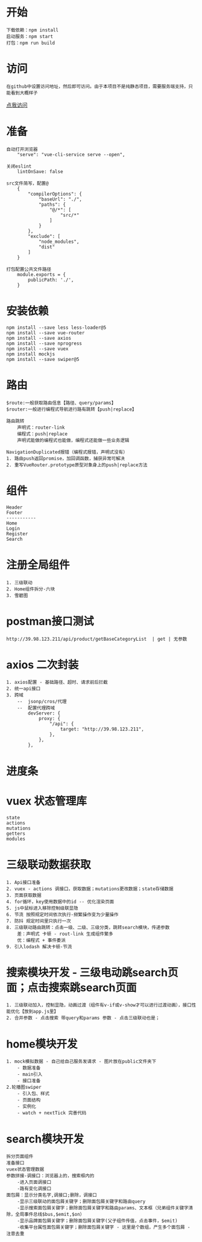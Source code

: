 # 开始
    下载依赖：npm install
    启动服务：npm start
    打包：npm run build

# 访问
    在github中设置访问地址，然后即可访问。由于本项目不是纯静态项目，需要服务端支持，只能看到大概样子
   [点我访问](https://liuer1211.github.io/vue_shp/dist/#/)

# 准备
    自动打开浏览器
        "serve": "vue-cli-service serve --open",

    关闭eslint
        lintOnSave: false

    src文件简写，配置@
        {
            "compilerOptions": {
                "baseUrl": "./",
                "paths": {
                    "@/*": [
                        "src/*"
                    ]
                }
            },
            "exclude": [
                "node_modules",
                "dist"
            ]
        }

    打包配置公共文件路径
        module.exports = {
            publicPath: './',
        }

# 安装依赖
    npm install --save less less-loader@5
    npm install --save vue-router
    npm install --save axios
    npm install --save nprogress
    npm install --save vuex
    npm install mockjs
    npm install --save swiper@5

 # 路由
    $route:一般获取路由信息【路径、query/params】
    $router:一般进行编程式导航进行路有跳转【push|replace】

    路由跳转
        声明式：router-link
        编程式：push|replace
        声明式能做的编程式也能做，编程式还能做一些业务逻辑

    NavigationDuplicated报错（编程式报错，声明式没有）
    1. 路由push返回promise，加回调函数，捕获异常可解决
    2. 重写VueRouter.prototype原型对象身上的push|replace方法

 # 组件   
    Header
    Footer
    -----------
    Home
    Login
    Register
    Search

# 注册全局组件
    1. 三级联动
    2. Home组件拆分-六块
    3. 雪碧图

# postman接口测试
    http://39.98.123.211/api/product/getBaseCategoryList  | get | 无参数

# axios 二次封装
    1. axios配置 - 基础路径、超时、请求前后拦截
    2. 统一api接口
    3. 跨域
        --  jsonp/cros/代理
        --  配置代理跨域
            devServer: {
                proxy: {
                    "/api": {
                        target: "http://39.98.123.211",
                    },
                },
            },

# 进度条

# vuex 状态管理库
    state
    actions
    mutations
    getters
    modules

# 三级联动数据获取
    1. Api接口准备
    2. vuex - actions 调接口，获取数据；mutations更改数据；state存储数据
    3. 页面获取数据
    4. for循环，key使用数据中的id -- 优化渲染页面
    5. js中鼠标进入移除控制级联显隐
    6. 节流 按照规定时间依次执行-频繁操作变为少量操作
    7. 防抖 规定时间里只执行一次
    8. 三级联动路由跳转：点击一级、二级、三级分类，跳转search模块，传递参数
        差：声明式 卡顿 - rout-link 生成组件繁多
        优：编程式 + 事件委派
    9. 引入lodash 解决卡顿-节流

# 搜索模块开发 - 三级电动跳search页面；点击搜索跳search页面
    1. 三级联动加入，控制显隐，动画过渡（组件有v-if或v-show才可以进行过渡动画），接口性能优化【放到app.js里】
    2. 合并参数 - 点击搜索 带query和params 参数 - 点击三级联动也是；

# home模块开发
    1. mock模拟数据 - 自己给自己服务发请求 - 图片放在public文件夹下
        - 数据准备
        - main引入
        - 接口准备
    2.轮播图swiper
        - 引入包、样式
        - 页面结构
        - 实例化
        - watch + nextTick 完善代码

# search模块开发
    拆分页面组件
    准备接口
    vuex状态管理数据
    参数拼接-调接口：浏览器上的，搜索框内的
        -进入页面调接口
        -路有变化调接口
    面包屑：显示分类名字,调接口;删除，调接口
        -显示三级联动的面包屑关键字；删除面包屑关键字和路由query
        -显示搜索面包屑关键字；删除面包屑关键字和路由params、文本框（兄弟组件关键字清除，全局事件总线$bus,$emit,$on）
        -显示品牌面包屑关键字；删除面包屑关键字(父子组件传值，点击事件，$emit)
        -收集平台属性面包屑关键字；删除面包屑关键字 - 这里是个数组，产生多个面包屑 - 注意去重
